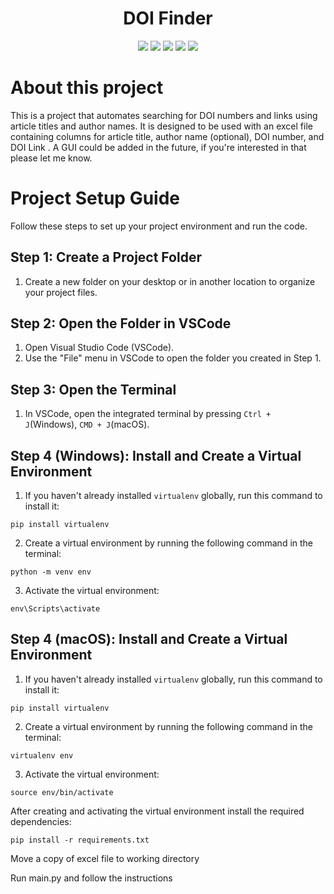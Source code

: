 <h1 align="center">DOI Finder</h1>

<p align="center">
  
<img src="https://img.shields.io/badge/made%20by-berkeokur-black?color=%230a14db" >

<img src="https://img.shields.io/badge/version-0.24%20Beta-black?color=%23630dcc">

<img src="https://badges.frapsoft.com/os/v1/open-source.png?v=103" >

<img src="https://img.shields.io/badge/Made%20with-Python-black?color=%23d412ac&link=www.python.org">

<img src="https://img.shields.io/badge/License-MIT-brightgreen?link=https%3A%2F%2Fgithub.com%2Fberkeokur%2FDoi_finder%2Fblob%2Fmain%2FLICENSE">

</p>

# About this project

This is a project that automates searching for DOI numbers and links using article titles and author names.
It is designed to be used with an excel file containing columns for article title, author name (optional), DOI number, and DOI Link .
A GUI could be added in the future, if you're interested in that please let me know.

# Project Setup Guide

Follow these steps to set up your project environment and run the code.

## Step 1: Create a Project Folder

1. Create a new folder on your desktop or in another location to organize your project files.

## Step 2: Open the Folder in VSCode

1. Open Visual Studio Code (VSCode).
2. Use the "File" menu in VSCode to open the folder you created in Step 1.

## Step 3: Open the Terminal

1. In VSCode, open the integrated terminal by pressing `Ctrl + J`(Windows), `CMD + J`(macOS).

## Step 4 (Windows): Install and Create a Virtual Environment

1. If you haven't already installed `virtualenv` globally, run this command to install it:

```
pip install virtualenv
```

2. Create a virtual environment by running the following command in the terminal:

```
python -m venv env
```
3. Activate the virtual environment:

```
env\Scripts\activate
```

## Step 4 (macOS): Install and Create a Virtual Environment

1. If you haven't already installed `virtualenv` globally, run this command to install it:

```
pip install virtualenv
```

2. Create a virtual environment by running the following command in the terminal:

```
virtualenv env
```

3. Activate the virtual environment:

```
source env/bin/activate
```

After creating and activating the virtual environment
install the required dependencies:

```
pip install -r requirements.txt
```

Move a copy of excel file to working directory

Run main.py and follow the instructions
